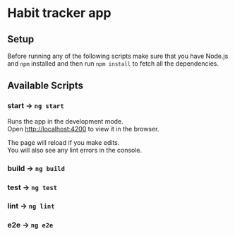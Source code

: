 # Habit tracker app

## Setup

Before running any of the following scripts make sure that you have Node.js and `npm` installed and then run `npm install` to fetch all the dependencies.

## Available Scripts

### start &#8594; `ng start`

Runs the app in the development mode.<br />
Open [http://localhost:4200](http://localhost:4200) to view it in the browser.

The page will reload if you make edits.<br />
You will also see any lint errors in the console.

### build &#8594; `ng build`
### test &#8594; `ng test`
### lint &#8594; `ng lint`
### e2e &#8594; `ng e2e`